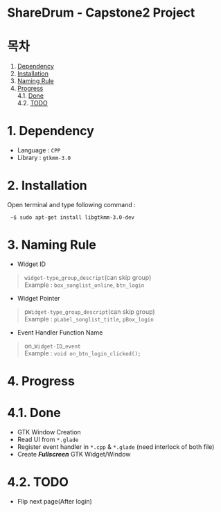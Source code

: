 # ShareDrum - Capstone2 Project  

# 목차  
1. [Dependency](#1-dependency)
2. [Installation](#2-installation)  
3. [Naming Rule](#3-naming-rule)
4. [Progress](#4-progress)  
4.1. [Done](#41-done)  
4.2. [TODO](#42-todo)  

# 1. Dependency  
* Language : `CPP`  
* Library : `gtkmm-3.0`  
 
# 2. Installation  
Open terminal and type following command :  
```
 ~$ sudo apt-get install libgtkmm-3.0-dev 
```

# 3. Naming Rule
* Widget ID
> `widget-type`\_`group`\_`descript`(can skip group)  
> Example : `box_songlist_online`, `btn_login`  

* Widget Pointer
> p`Widget-type`\_`group`\_`descript`(can skip group)  
> Example : `pLabel_songlist_title`, `pBox_login`  

* Event Handler Function Name
> on_`Widget-ID`_`event`  
> Example : ```void on_btn_login_clicked();```  

# 4. Progress

# 4.1. Done
* GTK Window Creation
* Read UI from `*.glade`  
* Register event handler in `*.cpp` & `*.glade` (need interlock of both file)
* Create **_Fullscreen_** GTK Widget/Window

# 4.2. TODO
* Flip next page(After login)
